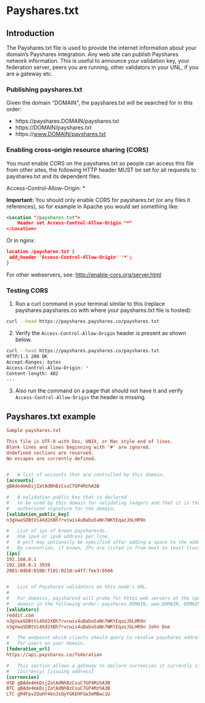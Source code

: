 Payshares.txt
===========
## Introduction

The Payshares.txt file is used to provide the internet information about your domain’s Payshares integration. Any web site can publish Payshares network information. This is useful to announce your validation key, your federation server, peers you are running, other validators in your UNL, if you are a gateway etc.

### Publishing payshares.txt

Given the domain "DOMAIN", the payshares.txt will be searched for in this order:

- https:/<span></span>/payshares.DOMAIN/payshares.txt
- https:/<span></span>/DOMAIN/payshares.txt
- https:/<span></span>/www.DOMAIN/payshares.txt

### Enabling cross-origin resource sharing (CORS)
You must enable CORS on the payshares.txt so people can access this file from other sites, the following HTTP header MUST be set for all requests to payshares.txt and its dependent files.

 Access-Control-Allow-Origin: *

**Important:** You should only enable CORS for payshares.txt (or any files it references), so for example in Apache you would set something like:

```xml
<Location "/payshares.txt">
    Header set Access-Control-Allow-Origin "*"
</Location>
```

Or in nginx:

```json
location /payshares.txt {
 add_header 'Access-Control-Allow-Origin' '*';
}
```

For other webservers, see: http://enable-cors.org/server.html

### Testing CORS

1. Run a curl command in your terminal similar to this (replace payshares.payshares.co with where your payshares.txt file is hosted):

  ```bash
  curl --head https://payshares.payshares.co/payshares.txt
  ```

2. Verify the `Access-Control-Allow-Origin` header is present as shown below.

  ```bash
  curl --head https://payshares.payshares.co/payshares.txt
  HTTP/1.1 200 OK
  Accept-Ranges: bytes
  Access-Control-Allow-Origin: *
  Content-length: 482
  ...
  ```

3. Also run the command on a page that should not have it and verify `Access-Control-Allow-Origin` the header is missing.

## Payshares.txt example

```ini
Sample payshares.txt

This file is UTF-8 with Dos, UNIX, or Mac style end of lines.
Blank lines and lines beginning with '#' are ignored.
Undefined sections are reserved.
No escapes are currently defined.


#   A list of accounts that are controlled by this domain.
[accounts]
gBAde4mkDijZatAdNhBzCsuC7GP4MzhA3B

#   A validation public key that is declared
#   to be used by this domain for validating ledgers and that it is the
#   authorized signature for the domain.
[validation_public_key]
n3gVwaSDBtVi4Xd2XBh7rvcwis4uBabu5aNn7WKtEqazJbLHR9n

#   List of ips of known paysharesds.
#   One ipv4 or ipv6 address per line.
#   A port may optionally be specified after adding a space to the address.
#   By convention, if known, IPs are listed in from most to least trusted.
[ips]
192.168.0.1
192.168.0.1 3939
2001:0db8:0100:f101:0210:a4ff:fee3:9566


#   List of Payshares validators on this node's UNL.
#
#   For domains, paysharesd will probe for https web servers at the specified
#   domain in the following order: payshares.DOMAIN, www.DOMAIN, DOMAIN
[validators]
reddit.com
n3gVwaSDBtVi4Xd2XBh7rvcwis4uBabu5aNn7WKtEqazJbLHR9n
n3gVwaSDBtVi4Xd2XBh7rvcwis4uBabu5aNn7WKtEqazJbLHR9n John Doe

#   The endpoint which clients should query to resolve payshares addresses
#   for users on your domain.
[federation_url]
https://api.payshares.co/federation

#   This section allows a gateway to declare currencies it currently issues.
#   [currency] [issuing address]
[currencies]
USD gBAde4mkDijZatAdNhBzCsuC7GP4MzhA3B
BTC gBAde4mkDijZatAdNhBzCsuC7GP4MzhA3B
LTC gM4Fpv2QuHY4knJsQyYGKEHFGw3eMBwc1U
```
